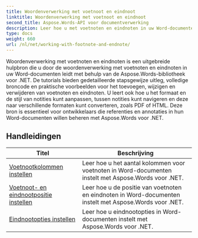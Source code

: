 ```yaml
---
title: Woordenverwerking met voetnoot en eindnoot
linktitle: Woordenverwerking met voetnoot en eindnoot
second_title: Aspose.Words-API voor documentverwerking
description: Leer hoe u met voetnoten en eindnoten in uw Word-documenten kunt werken met Aspose.Words voor .NET. Gedetailleerde tutorials en praktische voorbeelden.
type: docs
weight: 660
url: /nl/net/working-with-footnote-and-endnote/
---
```

Woordenverwerking met voetnoten en eindnoten is een uitgebreide hulpbron die u door de woordenverwerking met voetnoten en eindnoten in uw Word-documenten leidt met behulp van de Aspose.Words-bibliotheek voor .NET. De tutorials bieden gedetailleerde stapsgewijze uitleg, volledige broncode en praktische voorbeelden voor het toevoegen, wijzigen en verwijderen van voetnoten en eindnoten. U leert ook hoe u het formaat en de stijl van notities kunt aanpassen, tussen notities kunt navigeren en deze naar verschillende formaten kunt converteren, zoals PDF of HTML. Deze bron is essentieel voor ontwikkelaars die referenties en annotaties in hun Word-documenten willen beheren met Aspose.Words voor .NET.

 ## Handleidingen
| Titel | Beschrijving |
| --- | --- |
| [Voetnootkolommen instellen](./set-foot-note-columns/) | Leer hoe u het aantal kolommen voor voetnoten in Word-documenten instelt met Aspose.Words voor .NET. |
| [Voetnoot- en eindnootpositie instellen](./set-footnote-and-end-note-position/) | Leer hoe u de positie van voetnoten en eindnoten in Word-documenten instelt met Aspose.Words voor .NET. |
| [Eindnootopties instellen](./set-endnote-options/) | Leer hoe u eindnootopties in Word-documenten instelt met Aspose.Words voor .NET. |